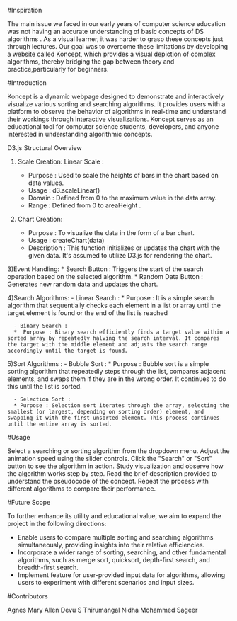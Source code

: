 #Inspiration

The main issue we faced in our early years of computer science education was not having an accurate understanding of basic concepts of DS algorithms . As a visual learner, it was harder to grasp these concepts just through lectures. Our goal was to overcome these limitations by developing a website called Koncept, which provides a visual depiction of complex algorithms, thereby bridging the gap between theory and practice,particularly for beginners.

#Introduction

Koncept is a dynamic webpage designed to demonstrate and interactively visualize various sorting and searching algorithms. It provides users with a platform to observe the behavior of algorithms in real-time and understand their workings through interactive visualizations. Koncept serves as an educational tool for computer science students, developers, and anyone interested in understanding algorithmic concepts.

D3.js Structural Overview

1) Scale Creation:
        Linear Scale : 
      *  Purpose : Used to scale the heights of bars in the chart based on data values.
      *  Usage : d3.scaleLinear() 
      *  Domain : Defined from 0 to the maximum value in the  data  array.
      *  Range : Defined from 0 to  areaHeight .

2) Chart Creation:
    *  Purpose : To visualize the data in the form of a bar chart.
    *  Usage :  createChart(data)
    *  Description : This function initializes or updates the chart with the given data. It's assumed to utilize D3.js for rendering the chart.

3)Event Handling:
      *  Search Button : Triggers the start of the search operation based on the selected algorithm.
      * Random Data Button : Generates new random data and updates the chart.
  
4)Search Algorithms:
      -  Linear Search :
      *  Purpose : It is a simple search algorithm that sequentially checks each element in a list or array until the target element is found or the end of the list is reached
      
      - Binary Search :
      *  Purpose : Binary search efficiently finds a target value within a sorted array by repeatedly halving the search interval. It compares the target with the middle element and adjusts the search range accordingly until the target is found.

5)Sort Algorithms :
      - Bubble Sort :
      * Purpose : Bubble sort is a simple sorting algorithm that repeatedly steps through the list, compares adjacent elements, and swaps them if they are in the wrong order. It continues to do this until the list is sorted.

      - Selection Sort :
      * Purpose : Selection sort iterates through the array, selecting the smallest (or largest, depending on sorting order) element, and swapping it with the first unsorted element. This process continues until the entire array is sorted. 

#Usage

Select a searching or sorting algorithm from the dropdown menu.
Adjust the animation speed using the slider controls.
Click the "Search" or "Sort" button to see the algorithm in action.
Study visualization and observe how the algorithm works step by step.
Read the brief description provided to understand the pseudocode of the concept.
Repeat the process with different algorithms to compare their performance.

#Future Scope

To further enhance its utility and educational value, we aim to expand the project in the following directions:

* Enable users to compare multiple sorting and searching algorithms simultaneously, providing insights into their relative efficiencies.
* Incorporate a wider range of sorting, searching, and other fundamental algorithms, such as merge sort, quicksort, depth-first search, and breadth-first search.
* Implement feature for user-provided input data for algorithms, allowing users to experiment with different scenarios and input sizes.

#Contributors 

Agnes Mary Allen
Devu S Thirumangal
Nidha Mohammed Sageer
